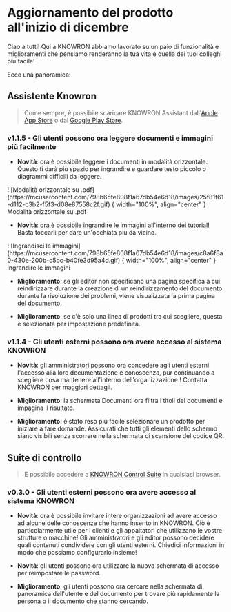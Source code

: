 # Aggiornamento del prodotto all'inizio di dicembre

Ciao a tutti! Qui a KNOWRON abbiamo lavorato su un paio di funzionalità e miglioramenti che pensiamo renderanno la tua vita e quella dei tuoi colleghi più facile!

Ecco una panoramica: 

## Assistente Knowron
> Come sempre, è possibile scaricare KNOWRON Assistant dall'[Apple App Store](https://apps.apple.com/at/app/knowron-assistant/id1585382448 "KNOWRON Assistant dall'App Store") o dal [Google Play Store](https://play.google.com/store/apps/details?id=com.knowron.assistant.knowron "KNOWRON Assistant su Google Play").

### v1.1.5 - Gli utenti possono ora leggere documenti e immagini più facilmente
- **Novità**: ora è possibile leggere i documenti in modalità orizzontale. Questo ti darà più spazio per ingrandire e guardare testo piccolo o diagrammi difficili da leggere.

<ribasso delle figure>
  ! [Modalità orizzontale su .pdf] (https://mcusercontent.com/798b65fe808f1a67db54e6d18/images/25f81f61-d112-c3b2-f5f3-d08e87558c2f.gif) { width="100%", align="center" }
  <figcaption>Modalità orizzontale su .pdf</figcaption>
</figure>

- **Novità**: ora è possibile ingrandire le immagini all'interno dei tutorial! Basta toccarli per dare un'occhiata più da vicino.

<ribasso delle figure>
  ! [Ingrandisci le immagini] (https://mcusercontent.com/798b65fe808f1a67db54e6d18/images/c8a6f8a0-430e-200b-c5bc-b40fe3d95a4d.gif) { width="100%", align="center" }
  <figcaption>Ingrandire le immagini</figcaption>
</figure>

- **Miglioramento**: se gli editor non specificano una pagina specifica a cui reindirizzare durante la creazione di un reindirizzamento del documento durante la risoluzione dei problemi, viene visualizzata la prima pagina del documento.

- **Miglioramento**: se c'è solo una linea di prodotti tra cui scegliere, questa è selezionata per impostazione predefinita.

### v1.1.4 - Gli utenti esterni possono ora avere accesso al sistema KNOWRON

- **Novità**: gli amministratori possono ora concedere agli utenti esterni l'accesso alla loro documentazione e conoscenza, pur continuando a scegliere cosa mantenere all'interno dell'organizzazione.! Contatta KNOWRON per maggiori dettagli.

- **Miglioramento**: la schermata Documenti ora filtra i titoli dei documenti e impagina il risultato.

- **Miglioramento**: è stato reso più facile selezionare un prodotto per iniziare a fare domande. Assicurati che tutti gli elementi dello schermo siano visibili senza scorrere nella schermata di scansione del codice QR.

## Suite di controllo
> È possibile accedere a [KNOWRON Control Suite](https://suite.knowron.com/ "KNOWRON Control Suite") in qualsiasi browser.

### v0.3.0 - Gli utenti esterni possono ora avere accesso al sistema KNOWRON
- **Novità**: ora è possibile invitare intere organizzazioni ad avere accesso ad alcune delle conoscenze che hanno inserito in KNOWRON. Ciò è particolarmente utile per i clienti e gli appaltatori che utilizzano le vostre strutture o macchine! Gli amministratori e gli editor possono decidere quali contenuti condividere con gli utenti esterni. Chiedici informazioni in modo che possiamo configurarlo insieme!

- **Novità**: gli utenti possono ora utilizzare la nuova schermata di accesso per reimpostare le password. 

- **Miglioramento**: gli utenti possono ora cercare nella schermata di panoramica dell'utente e del documento per trovare più rapidamente la persona o il documento che stanno cercando.
